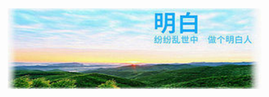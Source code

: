 <table align="center" >
<img src="https://github.com/koling0/ko/blob/master/img/un3.jpg" width="880">



# 
